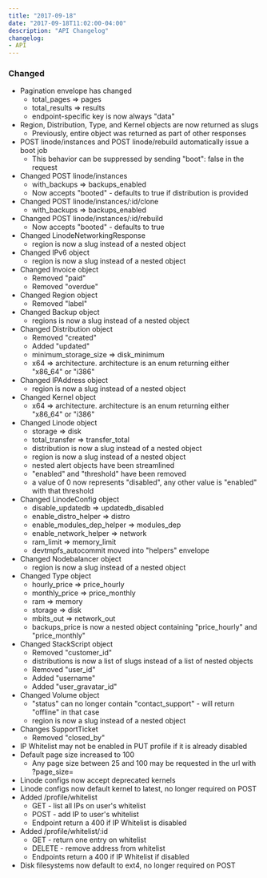 ```yaml
---
title: "2017-09-18"
date: "2017-09-18T11:02:00-04:00"
description: "API Changelog"
changelog:
- API
---
```

### Changed

* Pagination envelope has changed
  * total\_pages => pages
  * total\_results => results
  * endpoint-specific key is now always "data"
* Region, Distribution, Type, and Kernel objects are now returned as slugs
  * Previously, entire object was returned as part of other responses
* POST linode/instances and POST linode/rebuild automatically issue a boot job
  * This behavior can be suppressed by sending "boot": false in the request
* Changed POST linode/instances
  * with\_backups => backups\_enabled
  * Now accepts "booted" - defaults to true if distribution is provided
* Changed POST linode/instances/:id/clone
  * with\_backups => backups\_enabled
* Changed POST linode/instances/:id/rebuild
  * Now accepts "booted" - defaults to true
* Changed LinodeNetworkingResponse
  * region is now a slug instead of a nested object
* Changed IPv6 object
  * region is now a slug instead of a nested object
* Changed Invoice object
  * Removed "paid"
  * Removed "overdue"
* Changed Region object
  * Removed "label"
* Changed Backup object
  * regions is now a slug instead of a nested object
* Changed Distribution object
  * Removed "created"
  * Added "updated"
  * minimum\_storage\_size => disk\_minimum
  * x64 => architecture. architecture is an enum returning either "x86\_64" or "i386"
* Changed IPAddress object
  * region is now a slug instead of a nested object
* Changed Kernel object
  * x64 => architecture. architecture is an enum returning either "x86\_64" or "i386"
* Changed Linode object
  * storage => disk
  * total\_transfer => transfer\_total
  * distribution is now a slug instead of a nested object
  * region is now a slug instead of a nested object
  * nested alert objects have been streamlined
  * "enabled" and "threshold" have been removed
  * a value of 0 now represents "disabled", any other value is "enabled" with that threshold
* Changed LinodeConfig object
  * disable\_updatedb => updatedb\_disabled
  * enable\_distro\_helper => distro
  * enable\_modules\_dep\_helper => modules\_dep
  * enable\_network\_helper => network
  * ram\_limit => memory\_limit
  * devtmpfs\_autocommit moved into "helpers" envelope
* Changed Nodebalancer object
  * region is now a slug instead of a nested object
* Changed Type object
  * hourly\_price => price\_hourly
  * monthly\_price => price\_monthly
  * ram => memory
  * storage => disk
  * mbits\_out => network\_out
  * backups\_price is now a nested object containing "price\_hourly" and "price\_monthly"
* Changed StackScript object
  * Removed "customer\_id"
  * distributions is now a list of slugs instead of a list of nested objects
  * Removed "user\_id"
  * Added "username"
  * Added "user\_gravatar\_id"
* Changed Volume object
  * "status" can no longer contain "contact\_support" - will return "offline" in that case
  * region is now a slug instead of a nested object
* Changes SupportTicket
  * Removed "closed\_by"
* IP Whitelist may not be enabled in PUT profile if it is already disabled
* Default page size increased to 100
  * Any page size between 25 and 100 may be requested in the url with ?page\_size=
* Linode configs now accept deprecated kernels
* Linode configs now default kernel to latest, no longer required on POST
* Added /profile/whitelist
  * GET - list all IPs on user's whitelist
  * POST - add IP to user's whitelist
  * Endpoint return a 400 if IP Whitelist is disabled
* Added /profile/whitelist/:id
  * GET - return one entry on whitelist
  * DELETE - remove address from whitelist
  * Endpoints return a 400 if IP Whitelist if disabled
* Disk filesystems now default to ext4, no longer required on POST